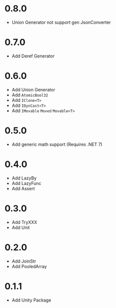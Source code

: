 # 0.8.0
  - Union Generator not support gen JsonConverter

# 0.7.0
  - Add Deref Generator

# 0.6.0
  - Add Union Generator
  - Add `AtomicBool32`
  - Add `IClone<T>`
  - Add `IDynCast<T>`
  - Add `IMovable` `Moved` `Movable<T>`

# 0.5.0
  - Add generic math support (Requires .NET 7)

# 0.4.0
  - Add LazyBy
  - Add LazyFunc
  - Add Assert

# 0.3.0
  - Add TryXXX
  - Add Unit

# 0.2.0
  - Add JoinStr
  - Add PooledArray

# 0.1.1
  - Add Unity Package
